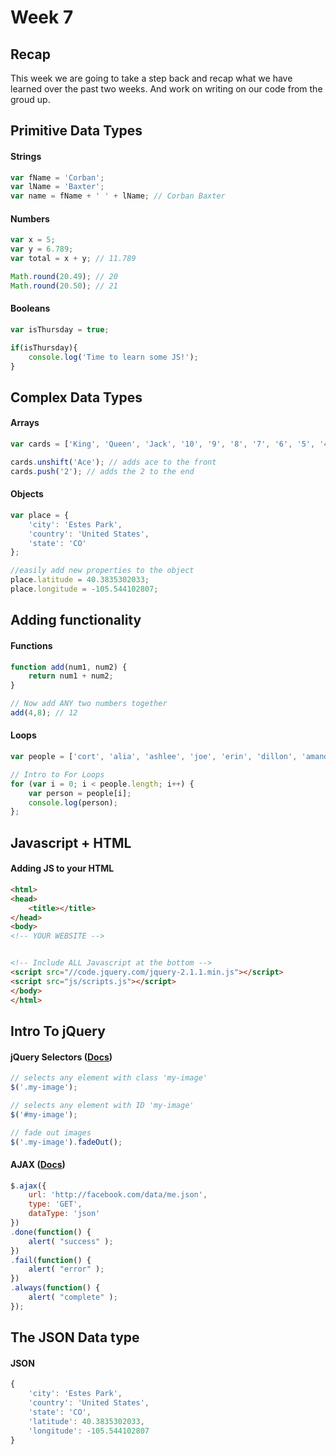 # Week 7

## Recap
This week we are going to take a step back and recap what we have learned over the past two weeks. And work on writing on our code from the groud up.

## Primitive Data Types

#### Strings
```javascript
var fName = 'Corban';
var lName = 'Baxter';
var name = fName + ' ' + lName; // Corban Baxter
```

#### Numbers
```javascript
var x = 5;
var y = 6.789;
var total = x + y; // 11.789

Math.round(20.49); // 20
Math.round(20.50); // 21
```

#### Booleans
```javascript
var isThursday = true;

if(isThursday){
	console.log('Time to learn some JS!');
}

```

## Complex Data Types

#### Arrays
```javascript
var cards = ['King', 'Queen', 'Jack', '10', '9', '8', '7', '6', '5', '4', '3'];

cards.unshift('Ace'); // adds ace to the front
cards.push('2'); // adds the 2 to the end
```

#### Objects
```javascript
var place = {
	'city': 'Estes Park',
	'country': 'United States',
	'state': 'CO'
};

//easily add new properties to the object
place.latitude = 40.3835302033;
place.longitude = -105.544102807;

```

## Adding functionality

#### Functions 
```javascript
function add(num1, num2) {
	return num1 + num2;
}

// Now add ANY two numbers together
add(4,8); // 12

```

#### Loops
```javascript
var people = ['cort', 'alia', 'ashlee', 'joe', 'erin', 'dillon', 'amanda', 'danny', ' brad'];

// Intro to For Loops
for (var i = 0; i < people.length; i++) {
	var person = people[i];
	console.log(person);
};


```

## Javascript + HTML

#### Adding JS to your HTML

```html
<html>
<head>
	<title></title>
</head>
<body>
<!-- YOUR WEBSITE -->


<!-- Include ALL Javascript at the bottom -->
<script src="//code.jquery.com/jquery-2.1.1.min.js"></script>
<script src="js/scripts.js"></script>
</body>
</html>

```


## Intro To jQuery


#### jQuery Selectors ([Docs](http://api.jquery.com/category/selectors/))

```javascript
// selects any element with class 'my-image'
$('.my-image'); 

// selects any element with ID 'my-image'
$('#my-image'); 

// fade out images
$('.my-image').fadeOut(); 

```

#### AJAX ([Docs](http://api.jquery.com/jquery.ajax/))


```javascript
$.ajax({
	url: 'http://facebook.com/data/me.json',
	type: 'GET',
	dataType: 'json'
})
.done(function() {
	alert( "success" );
})
.fail(function() {
	alert( "error" );
})
.always(function() {
	alert( "complete" );
});

```

## The JSON Data type

#### JSON
```javascript
{
	'city': 'Estes Park',
	'country': 'United States',
	'state': 'CO',
	'latitude': 40.3835302033,
	'longitude': -105.544102807
}

```


